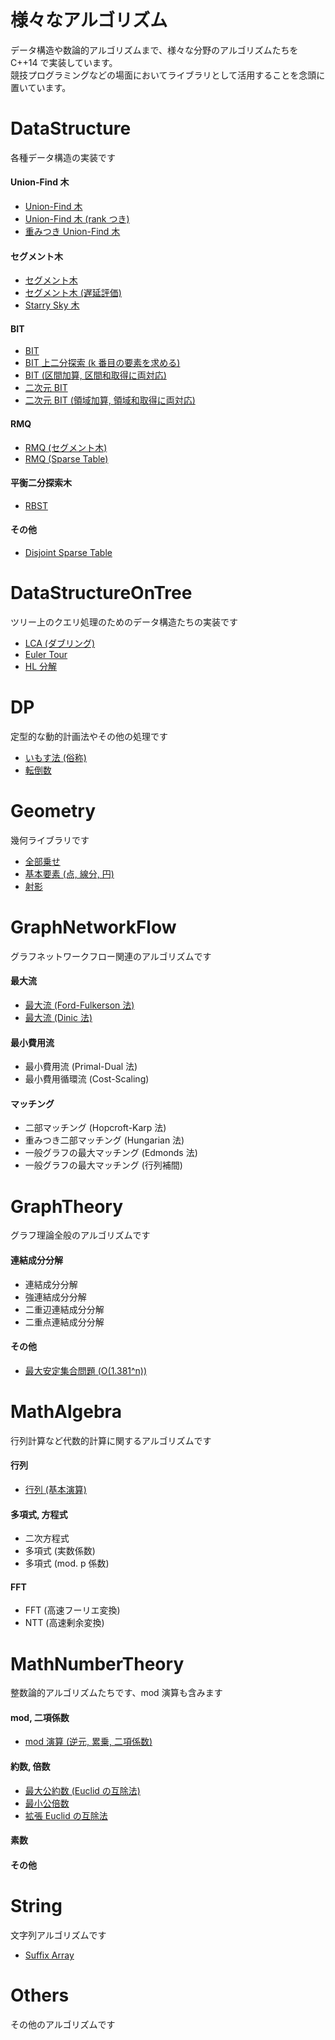 # 様々なアルゴリズム
データ構造や数論的アルゴリズムまで、様々な分野のアルゴリズムたちを C++14 で実装しています。  
競技プログラミングなどの場面においてライブラリとして活用することを念頭に置いています。

# DataStructure
各種データ構造の実装です

#### Union-Find 木

- [Union-Find 木](https://github.com/drken1215/algorithm/blob/master/DataStructure/union_find_tree_simple.cpp)
- [Union-Find 木 (rank つき)](https://github.com/drken1215/algorithm/blob/master/DataStructure/union_find_tree.cpp)
- [重みつき Union-Find 木](https://github.com/drken1215/algorithm/blob/master/DataStructure/weighted_union_find_tree.cpp)

#### セグメント木

- [セグメント木](https://github.com/drken1215/algorithm/blob/master/DataStructure/segment_tree.cpp)
- [セグメント木 (遅延評価)](https://github.com/drken1215/algorithm/blob/master/DataStructure/segment_tree_delay.cpp)
- [Starry Sky 木](https://github.com/drken1215/algorithm/blob/master/DataStructure/starry_sky_tree.cpp)

#### BIT

- [BIT](https://github.com/drken1215/algorithm/blob/master/DataStructure/binary_indexed_tree.cpp)
- [BIT 上二分探索 (k 番目の要素を求める)](https://github.com/drken1215/algorithm/blob/master/DataStructure/binary_search_on_BIT.cpp)
- [BIT (区間加算, 区間和取得に両対応)](https://github.com/drken1215/algorithm/blob/master/DataStructure/binary_indexed_tree_RAQ.cpp)
- [二次元 BIT](https://github.com/drken1215/algorithm/blob/master/DataStructure/binary_indexed_tree_2D.cpp)
- [二次元 BIT (領域加算, 領域和取得に両対応)](https://github.com/drken1215/algorithm/blob/master/DataStructure/binary_indexed_tree_2D_RAQ.cpp)

#### RMQ

- [RMQ (セグメント木)](https://github.com/drken1215/algorithm/blob/master/DataStructure/range_minimum_query.cpp)
- [RMQ (Sparse Table)](https://github.com/drken1215/algorithm/blob/master/DataStructure/sparse_table.cpp)

#### 平衡二分探索木

- [RBST](https://github.com/drken1215/algorithm/blob/master/DataStructure/randomized_binary_search_tree.cpp)

#### その他

- [Disjoint Sparse Table](https://github.com/drken1215/algorithm/blob/master/DataStructure/disjoint_sparse_table.cpp)



# DataStructureOnTree
ツリー上のクエリ処理のためのデータ構造たちの実装です

- [LCA (ダブリング)](https://github.com/drken1215/algorithm/blob/master/DataStructureOnTree/LCA_doubling.cpp)
- [Euler Tour](https://github.com/drken1215/algorithm/blob/master/DataStructureOnTree/euler_tour.cpp)
- [HL 分解](https://github.com/drken1215/algorithm/blob/master/DataStructureOnTree/heavy_light_decomposition.cpp)



# DP
定型的な動的計画法やその他の処理です

- [いもす法 (俗称)](https://github.com/drken1215/algorithm/blob/master/DP/imos.cpp)
- [転倒数](https://github.com/drken1215/algorithm/blob/master/DP/inversion_number.cpp)



# Geometry
幾何ライブラリです

- [全部乗せ](https://github.com/drken1215/algorithm/blob/master/Geometry/All.cpp)
- [基本要素 (点, 線分, 円)](https://github.com/drken1215/algorithm/blob/master/Geometry/BasicElements.cpp)
- [射影](https://github.com/drken1215/algorithm/blob/master/Geometry/Projection.cpp)



# GraphNetworkFlow
グラフネットワークフロー関連のアルゴリズムです

#### 最大流

- [最大流 (Ford-Fulkerson 法)](https://github.com/drken1215/algorithm/blob/master/GraphNetworkFlow/max_flow_ford_fulkerson.cpp)
- [最大流 (Dinic 法)](https://github.com/drken1215/algorithm/blob/master/GraphNetworkFlow/max_flow_dinic.cpp)

#### 最小費用流

- 最小費用流 (Primal-Dual 法)
- 最小費用循環流 (Cost-Scaling)

#### マッチング

- 二部マッチング (Hopcroft-Karp 法)
- 重みつき二部マッチング (Hungarian 法)
- 一般グラフの最大マッチング (Edmonds 法)
- 一般グラフの最大マッチング (行列補間)



# GraphTheory
グラフ理論全般のアルゴリズムです

#### 連結成分分解

- 連結成分分解
- 強連結成分分解
- 二重辺連結成分分解
- 二重点連結成分分解

#### その他

- [最大安定集合問題 (O(1.381^n))](https://github.com/drken1215/algorithm/blob/master/GraphTheory/maximum_stable_set.cpp)



# MathAlgebra
行列計算など代数的計算に関するアルゴリズムです

#### 行列

- [行列 (基本演算)](https://github.com/drken1215/algorithm/blob/master/MathAlgebra/matrix.cpp)

#### 多項式, 方程式

- 二次方程式
- 多項式 (実数係数)
- 多項式 (mod. p 係数)

#### FFT

- FFT (高速フーリエ変換)
- NTT (高速剰余変換)



# MathNumberTheory
整数論的アルゴリズムたちです、mod 演算も含みます

#### mod, 二項係数

- [mod 演算 (逆元, 累乗, 二項係数)](https://github.com/drken1215/algorithm/blob/master/MathNumberTheory/mod.cpp)

#### 約数, 倍数

- [最大公約数 (Euclid の互除法)](https://github.com/drken1215/algorithm/blob/master/MathNumberTheory/GCD.cpp)
- [最小公倍数](https://github.com/drken1215/algorithm/blob/master/MathNumberTheory/LCM.cpp)
- [拡張 Euclid の互除法](https://github.com/drken1215/algorithm/blob/master/MathNumberTheory/extended_GCD.cpp)

#### 素数



#### その他




# String
文字列アルゴリズムです

- [Suffix Array](https://github.com/drken1215/algorithm/blob/master/String/suffix_array.cpp)



# Others
その他のアルゴリズムです











